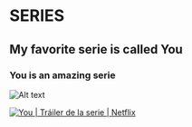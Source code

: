# SERIES
## My favorite serie is called You
### You is an amazing serie

![Alt text](https://m.media-amazon.com/images/M/MV5BMTVlYmRhMWQtNmE0Yi00ODM1LWEzMWEtNTQzZGZhODRmZTE0XkEyXkFqcGc@._V1_.jpg)

[![You | Tráiler de la serie | Netflix](https://img.youtube.com/vi/6YD0viMgZpg/0.jpg)](https://www.youtube.com/watch?v=6YD0viMgZpg)
